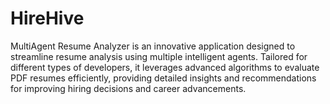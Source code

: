 # HireHive
MultiAgent Resume Analyzer is an innovative application designed to streamline resume analysis using multiple intelligent agents. Tailored for different types of developers, it leverages advanced algorithms to evaluate PDF resumes efficiently, providing detailed insights and recommendations for improving hiring decisions and career advancements.
